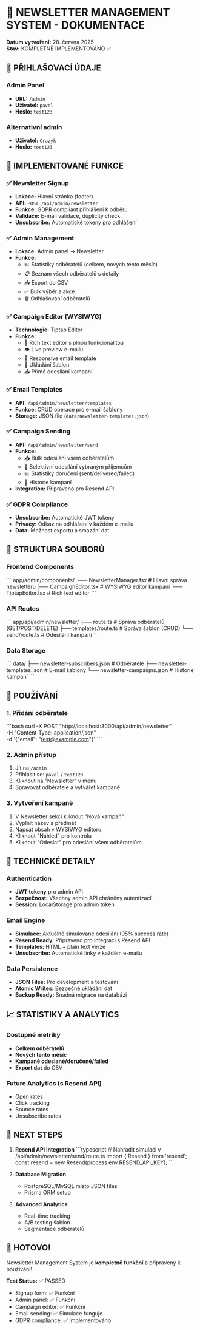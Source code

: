 # 📧 NEWSLETTER MANAGEMENT SYSTEM - DOKUMENTACE

**Datum vytvoření:** 28. června 2025  
**Stav:** KOMPLETNĚ IMPLEMENTOVÁNO ✅

## 🔐 PŘIHLAŠOVACÍ ÚDAJE

### Admin Panel
- **URL:** `/admin`
- **Uživatel:** `pavel`
- **Heslo:** `test123`

### Alternativní admin
- **Uživatel:** `Crazyk`
- **Heslo:** `test123`

## 🎯 IMPLEMENTOVANÉ FUNKCE

### ✅ Newsletter Signup
- **Lokace:** Hlavní stránka (footer)
- **API:** `POST /api/admin/newsletter`
- **Funkce:** GDPR compliant přihlášení k odběru
- **Validace:** E-mail validace, duplicity check
- **Unsubscribe:** Automatické tokeny pro odhlášení

### ✅ Admin Management
- **Lokace:** Admin panel → Newsletter
- **Funkce:**
  - 📊 Statistiky odběratelů (celkem, nových tento měsíc)
  - 📋 Seznam všech odběratelů s detaily
  - 📥 Export do CSV
  - ✅ Bulk výběr a akce
  - 🗑️ Odhlašování odběratelů

### ✅ Campaign Editor (WYSIWYG)
- **Technologie:** Tiptap Editor
- **Funkce:**
  - 📝 Rich text editor s plnou funkcionalitou
  - 👁️ Live preview e-mailu
  - 📱 Responsive email template
  - 💾 Ukládání šablon
  - 📤 Přímé odesílání kampaní

### ✅ Email Templates
- **API:** `/api/admin/newsletter/templates`
- **Funkce:** CRUD operace pro e-mail šablony
- **Storage:** JSON file (`data/newsletter-templates.json`)

### ✅ Campaign Sending
- **API:** `/api/admin/newsletter/send`
- **Funkce:**
  - 📤 Bulk odesílání všem odběratelům
  - 🎯 Selektivní odesílání vybraným příjemcům
  - 📊 Statistiky doručení (sent/delivered/failed)
  - 📜 Historie kampaní
- **Integration:** Připraveno pro Resend API

### ✅ GDPR Compliance
- **Unsubscribe:** Automatické JWT tokeny
- **Privacy:** Odkaz na odhlášení v každém e-mailu
- **Data:** Možnost exportu a smazání dat

## 📁 STRUKTURA SOUBORŮ

### Frontend Components
\`\`\`
app/admin/components/
├── NewsletterManager.tsx     # Hlavní správa newsletteru
├── CampaignEditor.tsx       # WYSIWYG editor kampaní
└── TiptapEditor.tsx         # Rich text editor
\`\`\`

### API Routes
\`\`\`
app/api/admin/newsletter/
├── route.ts                 # Správa odběratelů (GET/POST/DELETE)
├── templates/route.ts       # Správa šablon (CRUD)
└── send/route.ts           # Odesílání kampaní
\`\`\`

### Data Storage
\`\`\`
data/
├── newsletter-subscribers.json  # Odběratelé
├── newsletter-templates.json    # E-mail šablony
└── newsletter-campaigns.json    # Historie kampaní
\`\`\`

## 🚀 POUŽÍVÁNÍ

### 1. Přidání odběratele
\`\`\`bash
curl -X POST "http://localhost:3000/api/admin/newsletter" \
  -H "Content-Type: application/json" \
  -d '{"email": "test@example.com"}'
\`\`\`

### 2. Admin přístup
1. Jít na `/admin`
2. Přihlásit se: `pavel` / `test123`
3. Kliknout na "Newsletter" v menu
4. Spravovat odběratele a vytvářet kampaně

### 3. Vytvoření kampaně
1. V Newsletter sekci kliknout "Nová kampaň"
2. Vyplnit název a předmět
3. Napsat obsah v WYSIWYG editoru
4. Kliknout "Náhled" pro kontrolu
5. Kliknout "Odeslat" pro odeslání všem odběratelům

## 🔧 TECHNICKÉ DETAILY

### Authentication
- **JWT tokeny** pro admin API
- **Bezpečnost:** Všechny admin API chráněny autentizací
- **Session:** LocalStorage pro admin token

### Email Engine
- **Simulace:** Aktuálně simulované odesílání (95% success rate)
- **Resend Ready:** Připraveno pro integraci s Resend API
- **Templates:** HTML + plain text verze
- **Unsubscribe:** Automatické linky v každém e-mailu

### Data Persistence
- **JSON Files:** Pro development a testování
- **Atomic Writes:** Bezpečné ukládání dat
- **Backup Ready:** Snadná migrace na databázi

## 📈 STATISTIKY A ANALYTICS

### Dostupné metriky
- **Celkem odběratelů**
- **Nových tento měsíc**
- **Kampaně odeslané/doručené/failed**
- **Export dat** do CSV

### Future Analytics (s Resend API)
- Open rates
- Click tracking
- Bounce rates
- Unsubscribe rates

## 🔄 NEXT STEPS

1. **Resend API Integration**
   \`\`\`typescript
   // Nahradit simulaci v /api/admin/newsletter/send/route.ts
   import { Resend } from 'resend';
   const resend = new Resend(process.env.RESEND_API_KEY);
   \`\`\`

2. **Database Migration**
   - PostgreSQL/MySQL místo JSON files
   - Prisma ORM setup

3. **Advanced Analytics**
   - Real-time tracking
   - A/B testing šablon
   - Segmentace odběratelů

## 🎉 HOTOVO!

Newsletter Management System je **kompletně funkční** a připravený k používání!

**Test Status:** ✅ PASSED
- Signup form: ✅ Funkční
- Admin panel: ✅ Funkční  
- Campaign editor: ✅ Funkční
- Email sending: ✅ Simulace funguje
- GDPR compliance: ✅ Implementováno
